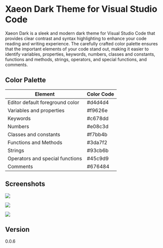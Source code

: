# Xaeon Dark Theme for Visual Studio Code

Xaeon Dark is a sleek and modern dark theme for Visual Studio Code that provides clear contrast and syntax highlighting to enhance your code reading and writing experience. The carefully crafted color palette ensures that the important elements of your code stand out, making it easier to identify variables, properties, keywords, numbers, classes and constants, functions and methods, strings, operators, and special functions, and comments.

## Color Palette

| Element                         | Color Code |
| ------------------------------- | ---------- |
| Editor default foreground color | #d4d4d4    |
| Variables and properties        | #f9626e    |
| Keywords                        | #c678dd    |
| Numbers                         | #e08c3d    |
| Classes and constants           | #f7bb4b    |
| Functions and Methods           | #3da7f2    |
| Strings                         | #93cb6b    |
| Operators and special functions | #45c9d9    |
| Comments                        | #676484    |

## Screenshots

![](https://res.cloudinary.com/dsgpz5xvl/image/upload/v1676038574/pP7bgMKo-commandPalette_ftovun.png)

![](https://res.cloudinary.com/dsgpz5xvl/image/upload/v1676038574/pP7bgMKo-default_uktxzp.png)

![](https://res.cloudinary.com/dsgpz5xvl/image/upload/v1676038574/pP7bgMKo-panelTerminal_cqsqff.png)

## Version

0.0.6
